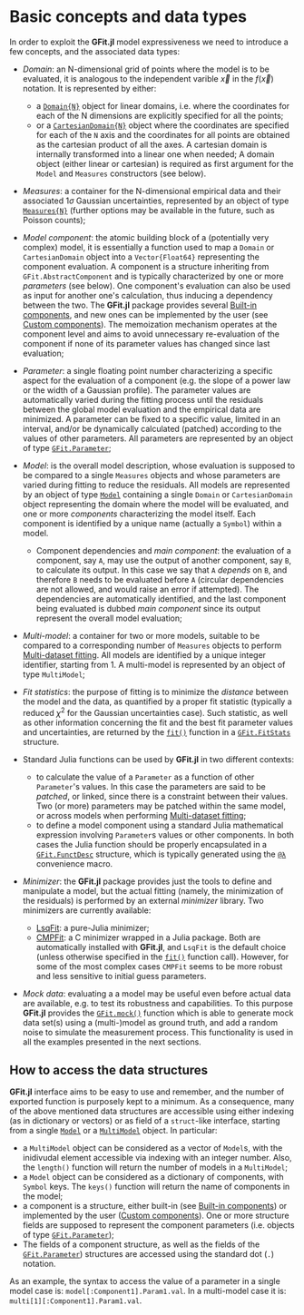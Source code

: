 # Basic concepts and data types

In order to exploit the **GFit.jl** model expressiveness we need to introduce a few concepts, and the associated data types:

- *Domain*: an N-dimensional grid of points where the model is to be evaluated, it is analogous to the independent varible $\vec{x}$ in the $f(\vec{x})$ notation. It is represented by either:
  - a [`Domain{N}`](@ref) object for linear domains, i.e. where the coordinates for each of the N dimensions are explicitly specified for all the points;
  - or a [`CartesianDomain{N}`](@ref) object where the coordinates are specified for each of the `N` axis and the coordinates for all points are obtained as the cartesian product of all the axes.  A cartesian domain is internally transformed into a linear one when needed;
  A domain object (either linear or cartesian) is required as first argument for the `Model` and `Measures` constructors (see below).

- *Measures*: a container for the N-dimensional empirical data and their associated $1\sigma$ Gaussian uncertainties, represented by an object of type [`Measures{N}`](@ref) (further options may be available in the future, such as Poisson counts);

- *Model component*: the atomic building block of a (potentially very complex) model, it is essentially a function used to map a `Domain` or `CartesianDomain` object into a `Vector{Float64}` representing the component evaluation.  A component is a structure inheriting from `GFit.AbstractComponent` and is typically characterized by one or more *parameters* (see below). One component's evaluation can also be used as input for another one's calculation, thus inducing a dependency between the two.  The **GFit.jl** package provides several [Built-in components](@ref), and new ones can be implemented by the user (see [Custom components](@ref)).  The memoization mechanism operates at the component level and aims to avoid unnecessary re-evaluation of the component if none of its parameter values has changed since last evaluation;

- *Parameter*: a single floating point number characterizing a specific aspect for the evaluation of a component (e.g. the slope of a power law or the width of a Gaussian profile). The parameter values are automatically varied during the fitting process until the residuals between the global model evaluation and the empirical data are minimized.  A parameter can be fixed to a specific value, limited in an interval, and/or be dynamically calculated (patched) according to the values of other parameters.  All parameters are represented by an object of type [`GFit.Parameter`](@ref);

- *Model*: is the overall model description, whose evaluation is supposed to be compared to a single `Measures` objects and whose parameters are varied during fitting to reduce the residuals. All models are represented by an object of type [`Model`](@ref) containing a single `Domain` or `CartesianDomain` object representing the domain where the model will be evaluated, and one or more *components* characterizing the model itself.  Each component is identified by a unique name (actually a `Symbol`) within a model.
  - Component dependencies and *main component*: the evaluation of a component, say `A`, may use the output of another component, say `B`, to calculate its output.  In this case we say that `A` *depends* on `B`, and therefore `B` needs to be evaluated before `A` (circular dependencies are not allowed, and would raise an error if attempted).  The dependencies are automatically identified, and the last component being evaluated is dubbed *main component* since its output represent the overall model evaluation;

- *Multi-model*: a container for two or more models, suitable to be compared to a corresponding number of `Measures` objects to perform [Multi-dataset fitting](@ref).  All models are identified by a unique integer identifier, starting from 1.  A multi-model is represented by an object of type `MultiModel`;

- *Fit statistics*: the purpose of fitting is to minimize the *distance* between the model and the data, as quantified by a proper fit statistic (typically a reduced $\chi^2$ for the Gaussian uncertainties case). Such statistic, as well as other information concerning the fit and the best fit parameter values and uncertainties, are returned by the [`fit()`](@ref) function in a [`GFit.FitStats`](@ref) structure.

- Standard Julia functions can be used by **GFit.jl** in two different contexts:
  - to calculate the value of a `Parameter` as a function of other `Parameter`'s values. In this case the parameters are said to be *patched*, or linked, since there is a constraint between their values.  Two (or more) parameters may be patched within the same model, or across models when performing [Multi-dataset fitting](@ref);
  - to define a model component using a standard Julia mathematical expression involving `Parameter`s values or other components.
  In both cases the Julia function should be properly encapsulated in a [`GFit.FunctDesc`](@ref) structure, which is typically generated using the [`@λ`](@ref) convenience macro.

- *Minimizer*: the **GFit.jl** package provides just the tools to define and manipulate a model, but the actual fitting (namely, the minimization of the residuals) is performed by an external *minimizer* library.  Two minimizers are currently available:
  - [LsqFit](https://github.com/JuliaNLSolvers/LsqFit.jl): a pure-Julia minimizer;
  - [CMPFit](https://github.com/gcalderone/CMPFit.jl): a C minimizer wrapped in a Julia package.
  Both are automatically installed with **GFit.jl**, and `LsqFit` is the default choice (unless otherwise specified in the [`fit()`](@ref) function call).  However, for some of the most complex cases `CMPFit` seems to be more robust and less sensitive to initial guess parameters.

- *Mock data*: evaluating a a model may be useful even before actual data are available, e.g. to test its robustness and capabilities.  To this purpose **GFit.jl** provides the [`GFit.mock()`](@ref) function which is able to generate mock data set(s) using a (multi-)model as ground truth, and add a random noise to simulate the measurement process. This functionality is used in all the examples presented in the next sections.


## How to access the data structures

**GFit.jl** interface aims to be easy to use and remember, and the number of exported function is purposely kept to a minimum.  As a consequence, many of the above mentioned data structures are accessible using either indexing (as in dictionary or vectors) or as field of a `struct`-like interface, starting from a single [`Model`](@ref) or a [`MultiModel`](@ref) object. In particular:
- a `MultiModel` object can be considered as a vector of `Model`s, with the inidivudal element accessible via indexing with an integer number.  Also, the `length()` function will return the number of models in a `MultiModel`;
- a `Model` object can be considered as a dictionary of components, with `Symbol` keys. The `keys()` function will return the name of components in the model;
- a component is a structure, either built-in (see [Built-in components](@ref)) or implemented by the user ([Custom components](@ref)).  One or more structure fields are supposed to represent the component parameters (i.e. objects of type [`GFit.Parameter`](@ref));
- The fields of a component structure, as well as the fields of the [`GFit.Parameter`](@ref)) structures are accessed using the standard dot (`.`) notation.

As an example, the syntax to access the value of a parameter in a single model case is: `model[:Component1].Param1.val`.  In a multi-model case it is: `multi[1][:Component1].Param1.val`.


